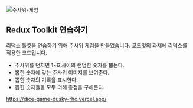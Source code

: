 ![주사위-게임](https://user-images.githubusercontent.com/128350568/235159130-d1fb4945-5775-4ba3-ae2f-ab934235c2ff.png)

## Redux Toolkit 연습하기

리덕스 툴킷을 연습하기 위해 주사위 게임을 만들었습니다. 코드잇의 과제에 리덕스를 적용한 코드입니다.

- 주사위를 던지면 1~6 사이의 랜덤한 숫자를 뽑는다.
- 뽑힌 숫자에 맞는 주사위 이미지를 보여준다.
- 뽑힌 숫자의 기록을 표시한다.
- 뽑힌 숫자들을 모두 더해 총점을 구해준다.

https://dice-game-dusky-rho.vercel.app/
